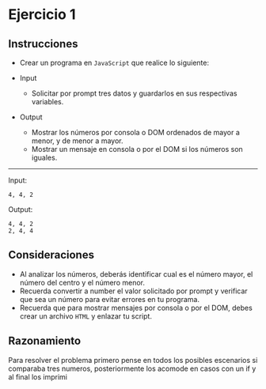 # Ejercicio 1

## Instrucciones

- Crear un programa en `JavaScript` que realice lo siguiente:

- Input
  - Solicitar por prompt tres datos y guardarlos en sus respectivas variables.


- Output
  - Mostrar los números por consola o DOM ordenados de mayor a menor, y de menor a mayor.
  - Mostrar un mensaje en consola o por el DOM si los números son iguales.

--- 

Input:
```
4, 4, 2
```
Output:
``` 
4, 4, 2
2, 4, 4
```

## Consideraciones


- Al analizar los números, deberás identificar cual es el número mayor, el número del centro y el número menor.
- Recuerda convertir a number el valor solicitado por prompt y verificar que sea un número para evitar errores en tu programa.
- Recuerda que para mostrar mensajes por consola o por el DOM, debes crear un archivo `HTML` y enlazar tu script.


## Razonamiento

Para resolver el problema primero pense en todos los posibles escenarios si comparaba tres numeros, posteriormente los acomode en casos con un if y al final los imprimi

